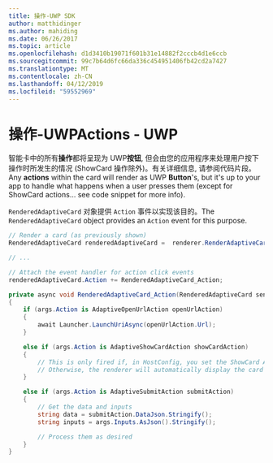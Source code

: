 ```yaml
---
title: 操作-UWP SDK
author: matthidinger
ms.author: mahiding
ms.date: 06/26/2017
ms.topic: article
ms.openlocfilehash: d1d3410b19071f601b31e14882f2cccb4d1e6ccb
ms.sourcegitcommit: 99c7b64d6fc66da336c454951406fb42cd2a7427
ms.translationtype: MT
ms.contentlocale: zh-CN
ms.lasthandoff: 04/12/2019
ms.locfileid: "59552969"
---
```

# <a name="actions---uwp"></a><span data-ttu-id="b919e-102">操作-UWP</span><span class="sxs-lookup"><span data-stu-id="b919e-102">Actions - UWP</span></span>

<span data-ttu-id="b919e-103">智能卡中的所有**操作**都将呈现为 UWP**按钮**, 但会由您的应用程序来处理用户按下操作时所发生的情况 (ShowCard 操作除外)。有关详细信息, 请参阅代码片段。</span><span class="sxs-lookup"><span data-stu-id="b919e-103">Any **actions** within the card will render as UWP **Button**'s, but it's up to your app to handle what happens when a user presses them (except for ShowCard actions... see code snippet for more info).</span></span>

<span data-ttu-id="b919e-104">`RenderedAdaptiveCard` 对象提供 `Action` 事件以实现该目的。</span><span class="sxs-lookup"><span data-stu-id="b919e-104">The `RenderedAdaptiveCard` object provides an `Action` event for this purpose.</span></span>

```csharp
// Render a card (as previously shown)
RenderedAdaptiveCard renderedAdaptiveCard =  renderer.RenderAdaptiveCard(card);

// ...

// Attach the event handler for action click events
renderedAdaptiveCard.Action += RenderedAdaptiveCard_Action;

private async void RenderedAdaptiveCard_Action(RenderedAdaptiveCard sender, AdaptiveActionEventArgs args)
{
    if (args.Action is AdaptiveOpenUrlAction openUrlAction)
    {
        await Launcher.LaunchUriAsync(openUrlAction.Url);
    }

    else if (args.Action is AdaptiveShowCardAction showCardAction)
    {
        // This is only fired if, in HostConfig, you set the ShowCard ActionMode to Popup.
        // Otherwise, the renderer will automatically display the card inline without firing this event.
    }

    else if (args.Action is AdaptiveSubmitAction submitAction)
    {
        // Get the data and inputs
        string data = submitAction.DataJson.Stringify();
        string inputs = args.Inputs.AsJson().Stringify();

        // Process them as desired
    }
}
```

